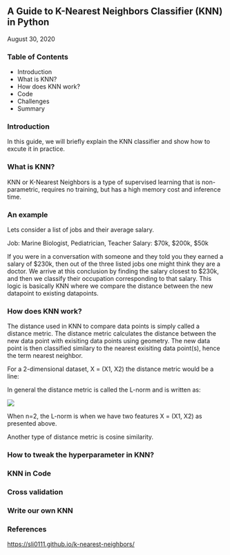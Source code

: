 ## A Guide to K-Nearest Neighbors Classifier (KNN) in Python
August 30, 2020

### Table of Contents

* Introduction
* What is KNN?
* How does KNN work?
* Code
* Challenges
* Summary

### Introduction

In this guide, we will briefly explain the KNN classifier and show how to excute it in practice.

### What is KNN? 

KNN or K-Nearest Neighbors is a type of supervised learning that is non-parametric, requires no training, but has a high memory cost and inference time.

### An example

Lets consider a list of jobs and their average salary.  

Job: Marine Biologist, Pediatrician, Teacher
Salary: $70k, $200k, $50k

If you were in a conversation with someone and they told you they earned a salary of $230k, then out of the three listed jobs one might think they are a doctor.  We arrive at this conclusion by finding the salary closest to $230k, and then we classify their occupation corresponding to that salary.  This logic is basically KNN where we compare the distance between the new datapoint to existing datapoints.

### How does KNN work?

The distance used in KNN to compare data points is simply called a distance metric.  The distance metric calculates the distance between the new data point with exisiting data points using geometry.  The new data point is then classified similary to the nearest exisiting data point(s), hence the term nearest neighbor.

For a 2-dimensional dataset, X = (X1, X2) the distance metric would be a line:

In general the distance metric is called the L-norm and is written as:

<img src="https://render.githubusercontent.com/render/math?math=L^n = ">

When n=2, the L-norm is when we have two features X = (X1, X2) as presented above.

Another type of distance metric is cosine similarity.

### How to tweak the hyperparameter in KNN?


### KNN in Code



### Cross validation

### Write our own KNN

### References
https://sli0111.github.io/k-nearest-neighbors/
